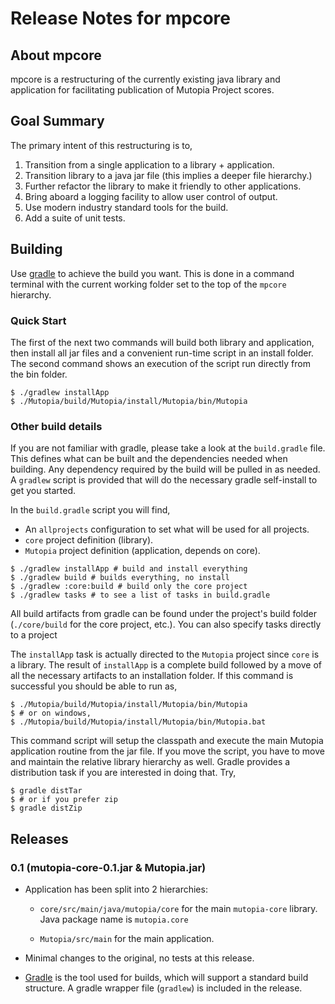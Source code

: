 # Release Notes for mpcore

## About mpcore

mpcore is a restructuring of the currently existing java library and
application for facilitating publication of Mutopia Project scores.

## Goal Summary

The primary intent of this restructuring is to,

 1. Transition from a single application to a library + application.
 2. Transition library to a java jar file (this implies a deeper file
    hierarchy.)
 3. Further refactor the library to make it friendly to other
    applications.
 4. Bring aboard a logging facility to allow user control of output.
 5. Use modern industry standard tools for the build.
 6. Add a suite of unit tests.

## Building

Use [gradle](http://gradle.org/) to achieve the build you want. This
is done in a command terminal with the current working folder set to
the top of the `mpcore` hierarchy.

### Quick Start

The first of the next two commands will build both library and
application, then install all jar files and a convenient run-time
script in an install folder. The second command shows an execution of
the script run directly from the bin folder.

```
$ ./gradlew installApp
$ ./Mutopia/build/Mutopia/install/Mutopia/bin/Mutopia
```

### Other build details

If you are not familiar with gradle, please take a look at the
`build.gradle` file. This defines what can be built and the
dependencies needed when building. Any dependency required by the
build will be pulled in as needed. A `gradlew` script is provided that
will do the necessary gradle self-install to get you started.

In the `build.gradle` script you will find,

 * An `allprojects` configuration to set what will be used for all projects.
 * `core` project definition (library).
 * `Mutopia` project definition (application, depends on core).

```
$ ./gradlew installApp # build and install everything
$ ./gradlew build # builds everything, no install
$ ./gradlew :core:build # build only the core project
$ ./gradlew tasks # to see a list of tasks in build.gradle
```

All build artifacts from gradle can be found under the project's build
folder (`./core/build` for the core project, etc.). You can also
specify tasks directly to a project

The `installApp` task is actually directed to the `Mutopia` project
since `core` is a library. The result of `installApp` is a complete
build followed by a move of all the necessary artifacts to an
installation folder. If this command is successful you should be able
to run as,

```
$ ./Mutopia/build/Mutopia/install/Mutopia/bin/Mutopia
$ # or on windows,
$ ./Mutopia/build/Mutopia/install/Mutopia/bin/Mutopia.bat
```

This command script will setup the classpath and execute the main
Mutopia application routine from the jar file. If you move the script,
you have to move and maintain the relative library hierarchy as well.
Gradle provides a distribution task if you are interested in doing
that. Try,

```
$ gradle distTar
$ # or if you prefer zip
$ gradle distZip
```

## Releases
### 0.1 (mutopia-core-0.1.jar & Mutopia.jar)

 * Application has been split into 2 hierarchies:

   * `core/src/main/java/mutopia/core` for the main `mutopia-core`
   library. Java package name is `mutopia.core`

   * `Mutopia/src/main` for the main application.

 * Minimal changes to the original, no tests at this release.

 * [Gradle](http://gradle.org) is the tool used for builds, which will
   support a standard build structure. A gradle wrapper file
   (`gradlew`) is included in the release.
